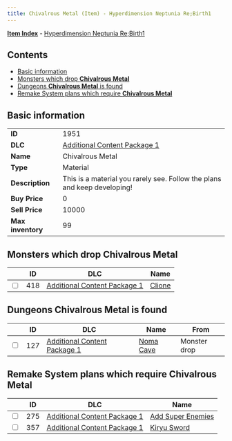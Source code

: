 ```yaml
---
title: Chivalrous Metal (Item) - Hyperdimension Neptunia Re;Birth1
---
```


[**Item Index**](/neptunia/rb1/item/index.html) - [Hyperdimension Neptunia Re;Birth1](/neptunia/rb1)

## Contents

- [Basic information](#basic-information)
- [Monsters which drop **Chivalrous Metal**](#monsters-which-drop-chivalrous-metal)
- [Dungeons **Chivalrous Metal** is found](#dungeons-chivalrous-metal-is-found)
- [Remake System plans which require **Chivalrous Metal**](#remake-system-plans-which-require-chivalrous-metal)

## Basic information

|   |   |
| -- | -- |
| **ID** | 1951 |
| **DLC** | [Additional Content Package 1](/neptunia/rb1/dlc/10-pack1.html) |
| **Name** | Chivalrous Metal |
| **Type** | Material |
| **Description** | This is a material you rarely see. Follow the plans and keep developing! |
| **Buy Price** | 0 |
| **Sell Price** | 10000 |
| **Max inventory** | 99 |


## Monsters which drop **Chivalrous Metal**

|    | ID | DLC | Name |
| -- | -- | --- | ---- |
| <input type="checkbox" id="rb1-monster-10-418" class="trackbox" /> | 418 | [Additional Content Package 1](/neptunia/rb1/dlc/10-pack1.html) | [Clione](/neptunia/rb1/monster/10-418-clione.html) |


## Dungeons **Chivalrous Metal** is found

|    | ID | DLC | Name | From |
| -- | -- | --- | ---- | ---- |
| <input type="checkbox" id="rb1-dungeon-10-127" class="trackbox" /> | 127 | [Additional Content Package 1](/neptunia/rb1/dlc/10-pack1.html) | [Noma Cave](/neptunia/rb1/dungeon/10-127-noma-cave.html) | Monster drop |


## Remake System plans which require **Chivalrous Metal**

|    | ID | DLC | Name |
| -- | -- | --- | ---- |
| <input type="checkbox" id="rb1-quest-10-275" class="trackbox" /> | 275 | [Additional Content Package 1](/neptunia/rb1/dlc/10-pack1.html) | [Add Super Enemies](/neptunia/rb1/quest/10-275-add-super-enemies.html) |
| <input type="checkbox" id="rb1-quest-10-357" class="trackbox" /> | 357 | [Additional Content Package 1](/neptunia/rb1/dlc/10-pack1.html) | [Kiryu Sword](/neptunia/rb1/quest/10-357-kiryu-sword.html) |
